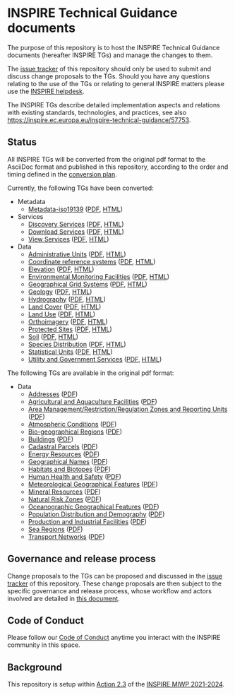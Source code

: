 # INSPIRE Technical Guidance documents

The purpose of this repository is to host the INSPIRE Technical Guidance documents (hereafter INSPIRE TGs) and manage the changes to them.

The [issue tracker](https://github.com/INSPIRE-MIF/technical-guidelines/issues) of this repository should only be used to submit and discuss change proposals to the TGs. Should you have any questions relating to the use of the TGs or relating to general INSPIRE matters please use the [INSPIRE helpdesk](https://github.com/INSPIRE-MIF/helpdesk). 

The INSPIRE TGs describe detailed implementation aspects and relations with existing standards, technologies, and practices, see also https://inspire.ec.europa.eu/inspire-technical-guidance/57753.

## Status

All INSPIRE TGs will be converted from the original pdf format to the AsciiDoc format and published in this repository, according to the order and timing defined in the [conversion plan](tg_conversion_plan.md).

Currently, the following TGs have been converted:
* Metadata
  * [Metadata-iso19139](metadata/metadata-iso19139) ([PDF](https://inspire-mif.github.io/technical-guidelines/metadata/metadata-iso19139/metadata-iso19139.pdf), [HTML](https://inspire-mif.github.io/technical-guidelines/metadata/metadata-iso19139/metadata-iso19139.html))
* Services
  * [Discovery Services](services/discovery-cws) ([PDF](https://inspire-mif.github.io/technical-guidelines/services/discovery-cws/DiscoveryServices.pdf), [HTML](https://inspire-mif.github.io/technical-guidelines/services/discovery-cws/DiscoveryServices.html))
  * [Download Services](services/download-atom-wfs) ([PDF](https://inspire-mif.github.io/technical-guidelines/services/download-atom-wfs/DownloadServices.pdf), [HTML](https://inspire-mif.github.io/technical-guidelines/services/download-atom-wfs/DownloadServices.html))
  * [View Services](services/view-wms) ([PDF](https://inspire-mif.github.io/technical-guidelines/services/view-wms/ViewServices.pdf), [HTML](https://inspire-mif.github.io/technical-guidelines/services/view-wms/ViewServices.html))
* Data
  * [Administrative Units](data/au) ([PDF](https://inspire-mif.github.io/technical-guidelines/data/au/dataspecification_au.pdf), [HTML](https://inspire-mif.github.io/technical-guidelines/data/au/dataspecification_au.html))
  * [Coordinate reference systems](data/rs) ([PDF](https://inspire-mif.github.io/technical-guidelines/data/rs/dataspecification_rs.pdf), [HTML](https://inspire-mif.github.io/technical-guidelines/data/rs/dataspecification_rs.html))
  * [Elevation](data/el) ([PDF](https://inspire-mif.github.io/technical-guidelines/data/el/dataspecification_el.pdf), [HTML](https://inspire-mif.github.io/technical-guidelines/data/el/dataspecification_el.html))
  * [Environmental Monitoring Facilities](data/ef) ([PDF](https://inspire-mif.github.io/technical-guidelines/data/ef/dataspecification_ef.pdf), [HTML](https://inspire-mif.github.io/technical-guidelines/data/ef/dataspecification_ef.html))
  * [Geographical Grid Systems](data/gg) ([PDF](https://inspire-mif.github.io/technical-guidelines/data/gg/dataspecification_gg.pdf), [HTML](https://inspire-mif.github.io/technical-guidelines/data/gg/dataspecification_gg.html))
  * [Geology](data/ge) ([PDF](https://inspire-mif.github.io/technical-guidelines/data/ge/dataspecification_ge.pdf), [HTML](https://inspire-mif.github.io/technical-guidelines/data/ge/dataspecification_ge.html))
  * [Hydrography](data/hy) ([PDF](https://inspire-mif.github.io/technical-guidelines/data/hy/dataspecification_hy.pdf), [HTML](https://inspire-mif.github.io/technical-guidelines/data/hy/dataspecification_hy.html))
  * [Land Cover](data/lc) ([PDF](https://inspire-mif.github.io/technical-guidelines/data/lc/dataspecification_lc.pdf), [HTML](https://inspire-mif.github.io/technical-guidelines/data/lc/dataspecification_lc.html))
  * [Land Use](data/lu) ([PDF](https://inspire-mif.github.io/technical-guidelines/data/lu/dataspecification_lu.pdf), [HTML](https://inspire-mif.github.io/technical-guidelines/data/lu/dataspecification_lu.html))
  * [Orthoimagery](data/oi) ([PDF](https://inspire-mif.github.io/technical-guidelines/data/oi/dataspecification_oi.pdf), [HTML](https://inspire-mif.github.io/technical-guidelines/data/oi/dataspecification_oi.html))
  * [Protected Sites](data/ps) ([PDF](https://inspire-mif.github.io/technical-guidelines/data/ps/dataspecification_ps.pdf), [HTML](https://inspire-mif.github.io/technical-guidelines/data/ps/dataspecification_ps.html))
  * [Soil](data/so) ([PDF](https://inspire-mif.github.io/technical-guidelines/data/so/dataspecification_so.pdf), [HTML](https://inspire-mif.github.io/technical-guidelines/data/so/dataspecification_so.html))
  * [Species Distribution](data/sd) ([PDF](https://inspire-mif.github.io/technical-guidelines/data/sd/dataspecification_sd.pdf), [HTML](https://inspire-mif.github.io/technical-guidelines/data/sd/dataspecification_sd.html))
  * [Statistical Units](data/su) ([PDF](https://inspire-mif.github.io/technical-guidelines/data/su/dataspecification_su.pdf), [HTML](https://inspire-mif.github.io/technical-guidelines/data/su/dataspecification_su.html))
  * [Utility and Government Services](data/us) ([PDF](https://inspire-mif.github.io/technical-guidelines/data/us/dataspecification_us.pdf), [HTML](https://inspire-mif.github.io/technical-guidelines/data/us/dataspecification_us.html))


The following TGs are available in the original pdf format:

* Data
  * [Addresses](data/ad) ([PDF](https://inspire-mif.github.io/technical-guidelines/data/ad/dataspecification_ad.pdf))
  * [Agricultural and Aquaculture Facilities](data/af) ([PDF](https://inspire-mif.github.io/technical-guidelines/data/af/dataspecification_af.pdf))
  * [Area Management/Restriction/Regulation Zones and Reporting Units](data/am) ([PDF](https://inspire-mif.github.io/technical-guidelines/data/am/dataspecification_am.pdf))
  * [Atmospheric Conditions](data/ac-mf) ([PDF](https://inspire-mif.github.io/technical-guidelines/data/ac-mf/dataspecification_ac-mf.pdf))
  * [Bio-geographical Regions](data/br) ([PDF](https://inspire-mif.github.io/technical-guidelines/data/br/dataspecification_br.pdf))
  * [Buildings](data/bu) ([PDF](https://inspire-mif.github.io/technical-guidelines/data/bu/dataspecification_bu.pdf))
  * [Cadastral Parcels](data/cp) ([PDF](https://inspire-mif.github.io/technical-guidelines/data/cp/dataspecification_cp.pdf))
  * [Energy Resources](data/er) ([PDF](https://inspire-mif.github.io/technical-guidelines/data/er/dataspecification_er.pdf))
  * [Geographical Names](data/gn) ([PDF](https://inspire-mif.github.io/technical-guidelines/data/gn/dataspecification_gn.pdf))
  * [Habitats and Biotopes](data/hb) ([PDF](https://inspire-mif.github.io/technical-guidelines/data/hb/dataspecification_hb.pdf))
  * [Human Health and Safety](data/hh) ([PDF](https://inspire-mif.github.io/technical-guidelines/data/hh/dataspecification_hh.pdf))
  * [Meteorological Geographical Features](data/ac-mf) ([PDF](https://inspire-mif.github.io/technical-guidelines/data/ac-mf/dataspecification_ac-mf.pdf))
  * [Mineral Resources](data/mr) ([PDF](https://inspire-mif.github.io/technical-guidelines/data/mr/dataspecification_mr.pdf))
  * [Natural Risk Zones](data/nz) ([PDF](https://inspire-mif.github.io/technical-guidelines/data/nz/dataspecification_nz.pdf))
  * [Oceanographic Geographical Features](data/of) ([PDF](https://inspire-mif.github.io/technical-guidelines/data/of/dataspecification_of.pdf))
  * [Population Distribution and Demography](data/pd) ([PDF](https://inspire-mif.github.io/technical-guidelines/data/pd/dataspecification_pd.pdf))
  * [Production and Industrial Facilities](data/pf) ([PDF](https://inspire-mif.github.io/technical-guidelines/data/pf/dataspecification_pf.pdf))
  * [Sea Regions](data/sr) ([PDF](https://inspire-mif.github.io/technical-guidelines/data/sr/dataspecification_sr.pdf))
  * [Transport Networks](data/tn) ([PDF](https://inspire-mif.github.io/technical-guidelines/data/tn/dataspecification_tn.pdf))


## Governance and release process

Change proposals to the TGs can be proposed and discussed in the [issue tracker](https://github.com/INSPIRE-MIF/technical-guidelines/issues) of this repository. These change proposals are then subject to the specific governance and release process, whose workflow and actors involved are detailed in [this document](/governance-release-process/process.md).

## Code of Conduct

Please follow our [Code of Conduct](https://github.com/INSPIRE-MIF/helpdesk/blob/main/code-of-conduct.md) anytime you interact with the INSPIRE community in this space.

## Background

This repository is setup within [Action 2.3](https://webgate.ec.europa.eu/fpfis/wikis/display/InspireMIG/Action+2.3+Simplification+of+INSPIRE+implementation) of the [INSPIRE MIWP 2021-2024](https://webgate.ec.europa.eu/fpfis/wikis/display/InspireMIG/INSPIRE+work+programme+2021-24).
